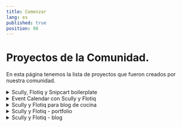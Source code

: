 ```yaml
---
title: Comenzar
lang: es
published: true
position: 98
---
```


# Proyectos de la Comunidad.

En esta página tenemos la lista de proyectos que fueron creados por nuestra comunidad.

<details>
<summary>Scully, Flotiq y Snipcart boilerplate</summary>

## Scully, Flotiq y Snipcart boilerplate

Crea un sitio de venta online con Scully, Snipcart y Flotiq.

Obtén un sitio para ventas online simple y funcional con todos tus productos, ejecutandose en Internet.

Utiliza Flotiq Angular SDK, que simplifica el desarrollo!

Con unos pocos clics puedes desplegar tu proyecto en Netlify!

[Scully, Flotiq y Snipcart boilerplate](https://github.com/flotiq/scully-products-starter)

</details>

<details>
<summary>Event Calendar con Scully y Flotiq</summary>

## Event Calendar con Scully y Flotiq

Construye tu propio calendario y completalo con eventos que puedes compartir con otros!

Utiliza Flotiq Angular SDK, que simplifica el desarrollo!

Con unos pocos clics puedes deployar tu proyecto en Netlify!

[Event Calendar con Scully y Flotiq](https://github.com/flotiq/scully-event-calendar-starter)

</details>

<details>
<summary>Scully y Flotiq para blog de cocina</summary>

## Scully y Flotiq para blog de cocina

Confligura tu blog de cocina en unos simples pasos y comparte esas maravillosas recetas con el mundo!

Utiliza Flotiq Angular SDK, que simplifica el desarrollo!

Con unos pocos clics puedes deployar tu proyecto en Netlify!

[Scully y Flotiq para blog de cocina](https://github.com/flotiq/scully-recipes-starter)

</details>

<details>
<summary>Scully y Flotiq - portfolio</summary>

## Scully y Flotiq - portfolio

Crea tus proyectos con Sculy y Flotiq y muestralos con todas las personas del alrededor del mundo!

Utiliza Flotiq Angular SDK, que simplifica el desarrollo!

Con unos pocos clics puedes deployar tu proyecto en Netlify!

[Scully y Flotiq - portfolio](https://github.com/flotiq/scully-projects-starter)

</details>

<details>
<summary>Scully y Flotiq - blog</summary>

## Scully y Flotiq - blog

Construye tu blog personal en unos pocos pasos usando Scully y Flotiq!

Utiliza Flotiq Angular SDK, que simplifica el desarrollo!

Con unos pocos clics puedes deployar tu proyecto en Netlify!

[Scully y Flotiq - blog](https://github.com/flotiq/scully-blog-starter)

</details>
